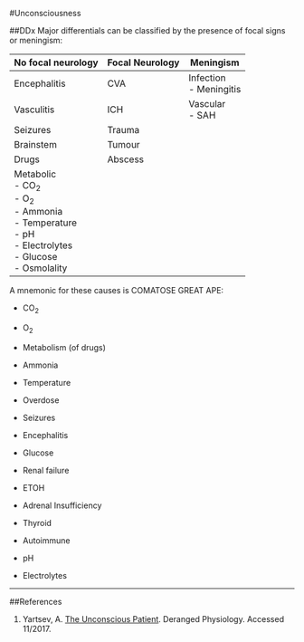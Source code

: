 #Unconsciousness

##DDx
Major differentials can be classified by the presence of focal signs or meningism:

|No focal neurology|Focal Neurology|Meningism|
|--|--|--|
|Encephalitis|CVA|Infection <br> - Meningitis|
|Vasculitis|ICH|Vascular <br> - SAH|
|Seizures|Trauma||
|Brainstem|Tumour|
|Drugs|Abscess||
|Metabolic <br> - CO<sub>2</sub> <br> - O<sub>2</sub> <br> - Ammonia <br> - Temperature <br> - pH <br> - Electrolytes <br> - Glucose <br> - Osmolality|||

A mnemonic for these causes is COMATOSE GREAT APE:
* CO<sub>2</sub>
* O<sub>2</sub>
* Metabolism (of drugs)
* Ammonia
* Temperature
* Overdose
* Seizures
* Encephalitis

* Glucose
* Renal failure
* ETOH
* Adrenal Insufficiency
* Thyroid

* Autoimmune
* pH
* Electrolytes



---
##References
1. Yartsev, A. [The Unconscious Patient](http://www.derangedphysiology.com/main/cicm-fellowship-exam/hot-cases/unconscious-patient). Deranged Physiology. Accessed 11/2017.